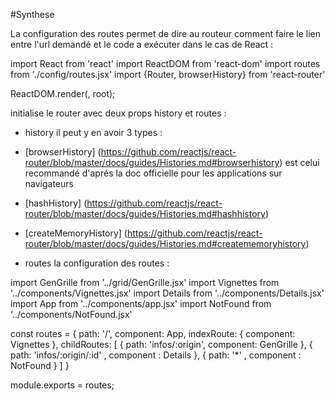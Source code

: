 #Synthese

La configuration des routes permet de dire au routeur comment faire le lien entre l'url demandé et le code a exécuter
dans le cas de React :

import React from 'react'
import ReactDOM from 'react-dom'
import routes from './config/routes.jsx'
import {Router, browserHistory} from 'react-router'

ReactDOM.render(<Router history={browserHistory} routes={routes} />,
root);

initialise le router avec deux props history et routes :
 * history il peut y en avoir 3 types :
  * [browserHistory] (https://github.com/reactjs/react-router/blob/master/docs/guides/Histories.md#browserhistory) est celui recommandé d'aprés la doc officielle pour les applications sur navigateurs
  * [hashHistory] (https://github.com/reactjs/react-router/blob/master/docs/guides/Histories.md#hashhistory)
  * [createMemoryHistory] (https://github.com/reactjs/react-router/blob/master/docs/guides/Histories.md#creatememoryhistory)

* routes la configuration des routes :


  
    
 import GenGrille from '../grid/GenGrille.jsx'
 import Vignettes from '../components/Vignettes.jsx'
 import Details from '../components/Details.jsx'
 import App from '../components/app.jsx'
 import NotFound from '../components/NotFound.jsx'
 
 const routes = {
  path: '/',
  component: App,
  indexRoute: { component: Vignettes },
  childRoutes: [
    { path: 'infos/:origin', component: GenGrille },
    { path: 'infos/:origin/:id' , component : Details },
    { path: '\*' , component : NotFound }
  ]
 }
 
 module.exports = routes;
